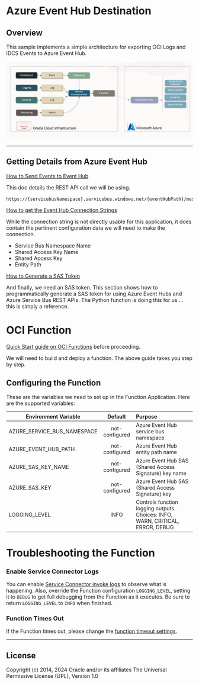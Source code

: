 # Azure Event Hub Destination

##  Overview

This sample implements a simple architecture for exporting OCI Logs and IDCS Events to Azure Event Hub.


![](images/architecture.event.hub.png)

---

## Getting Details from Azure Event Hub

[How to Send Events to Event Hub](https://learn.microsoft.com/en-us/rest/api/eventhub/send-event)

This doc details the REST API call we will be using.

    https://{servicebusNamespace}.servicebus.windows.net/{eventHubPath}/messages


[How to get the Event Hub Connection Strings](https://learn.microsoft.com/en-us/azure/event-hubs/event-hubs-get-connection-string)

While the connection string is not directly usable for this application, it does contain 
the pertinent configuration data we will need to make the connection.

- Service Bus Namespace Name
- Shared Access Key Name
- Shared Access Key
- Entity Path

[How to Generate a SAS Token](https://learn.microsoft.com/en-us/rest/api/eventhub/generate-sas-token)

And finally, we need an SAS token.  This section shows how to programmatically generate a 
SAS token for using Azure Event Hubs and Azure Service Bus REST APIs.  The Python function
is doing this for us ... this is simply a reference.

# OCI Function

[Quick Start guide on OCI Functions](https://docs.oracle.com/en-us/iaas/Content/Functions/Tasks/functionsquickstartguidestop.htm) before proceeding.

We will need to build and deploy a function.  The above guide takes you step by step.

## Configuring the Function

These are the variables we need to set up in the Function Application.  Here are the supported variables:

| Environment Variable        |    Default     | Purpose                                                                                              |
|-----------------------------|:--------------:|:-----------------------------------------------------------------------------------------------------|
| AZURE_SERVICE_BUS_NAMESPACE | not-configured | Azure Event Hub service bus namespace                                                                |
| AZURE_EVENT_HUB_PATH        | not-configured | Azure Event Hub entity path name                                                                     |
| AZURE_SAS_KEY_NAME          | not-configured | Azure Event Hub SAS (Shared Access Signature) key name                                               |
| AZURE_SAS_KEY               | not-configured | Azure Event Hub SAS (Shared Access Signature) key                                                    |
| LOGGING_LEVEL               |      INFO      | Controls function logging outputs.  Choices: INFO, WARN, CRITICAL, ERROR, DEBUG                      |



# Troubleshooting the Function

### Enable Service Connector Logs

You can enable [Service Connector invoke logs](https://docs.oracle.com/en-us/iaas/Content/connector-hub/service-logging.htm) 
to observe what is happening.  Also, override the Function configuration `LOGGING_LEVEL`, setting it to `DEBUG` to
get full debugging from the Function as it executes.  Be sure to return `LOGGING_LEVEL` to `INFO` when finished.

### Function Times Out

If the Function times out, please change the
[function timeout settings](https://docs.oracle.com/en-us/iaas/Content/Functions/Tasks/functionscustomizing.htm).

---
## License
Copyright (c) 2014, 2024 Oracle and/or its affiliates
The Universal Permissive License (UPL), Version 1.0
